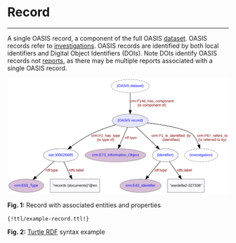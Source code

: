 # Record
***

A single OASIS record, a component of the full OASIS [dataset](ld4he-dataset.md). OASIS records refer to [investigations](ld4he-investigation.md). OASIS records are identified by both local identifiers and Digital Object Identifiers (DOIs). Note DOIs identify OASIS records not [reports](ld4he-report.md), as there may be multiple reports associated with a single OASIS record.
 
![record](img/ld4he-oasis-record.svg)

**Fig. 1:** Record with associated entities and properties

<!-- see https://github.com/mkdocs/mkdocs/issues/777 - how to include content of a file -->
```turtle
{!ttl/example-record.ttl!}
```
**Fig. 2:** [Turtle RDF](https://www.w3.org/TR/turtle/) syntax example
